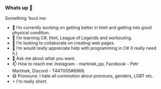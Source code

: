 ### Whats up 👋

Something 'bout me:

- 🔭 I’m currently working on getting better in html and getting into good physical condition.
- 🌱 I’m learning C#, html, League of Legends and workouting.
- 👯 I’m looking to collaborate on creating web pages.
- 🤔 I’m would really appreciate help with programming in C# (I really need it.)
- 💬 Ask me about what you want.
- 📫 How to reach me: Instagram - martinek_pp, Facebook - Petr Martínek, Discord - T44T00S#6969.
- 😄 Pronouns: I hate all commotion about pronouns, genders, LGBT etc.
- ⚡ I'm really short.

